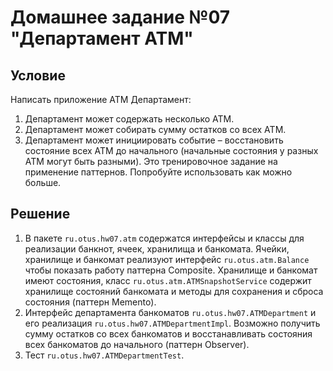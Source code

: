 # Домашнее задание №07 "Департамент ATM"

## Условие
Написать приложение ATM Департамент:
1) Департамент может содержать несколько ATM.
2) Департамент может собирать сумму остатков со всех ATM.
3) Департамент может инициировать событие – восстановить состояние всех
ATM до начального (начальные состояния у разных ATM могут быть
разными).
Это тренировочное задание на применение паттернов.
Попробуйте использовать как можно больше. 

## Решение
1. В пакете `ru.otus.hw07.atm` содержатся интерфейсы и классы для реализации банкнот,
ячеек, хранилища и банкомата. Ячейки, хранилище и банкомат реализуют 
интерфейс `ru.otus.atm.Balance` чтобы показать работу паттерна Composite.
Хранилище и банкомат имеют состояния, класс `ru.otus.atm.ATMSnapshotService` содержит хранилище
состояний банкомата и методы для сохранения и сброса состояния (паттерн Memento).
2. Интерфейс департамента банкоматов `ru.otus.hw07.ATMDepartment` 
и его реализация `ru.otus.hw07.ATMDepartmentImpl`. Возможно получить сумму остатков со всех
банкоматов и восстанавливать состояния всех банкоматов до начального (паттерн
Observer).
3. Тест `ru.otus.hw07.ATMDepartmentTest`.